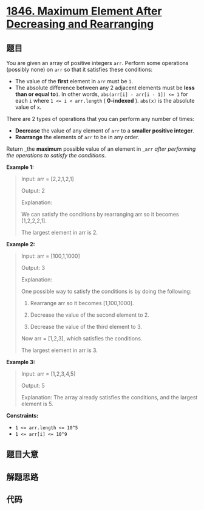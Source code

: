 # [1846. Maximum Element After Decreasing and Rearranging](https://leetcode.com/problems/maximum-element-after-decreasing-and-rearranging/)

## 题目

You are given an array of positive integers `arr`. Perform some operations
(possibly none) on `arr` so that it satisfies these conditions:

- The value of the **first** element in `arr` must be `1`.
- The absolute difference between any 2 adjacent elements must be **less than or equal to**`1`. In other words, `abs(arr[i] - arr[i - 1]) <= 1` for each `i` where `1 <= i < arr.length` ( **0-indexed** ). `abs(x)` is the absolute value of `x`.

There are 2 types of operations that you can perform any number of times:

- **Decrease** the value of any element of `arr` to a **smaller positive integer**.
- **Rearrange** the elements of `arr` to be in any order.

Return _the **maximum** possible value of an element in _`arr` _after
performing the operations to satisfy the conditions_.

**Example 1:**

> Input: arr = [2,2,1,2,1]
>
> Output: 2
>
> Explanation:
>
> We can satisfy the conditions by rearranging arr so it becomes [1,2,2,2,1].
>
> The largest element in arr is 2.

**Example 2:**

> Input: arr = [100,1,1000]
>
> Output: 3
>
> Explanation:
>
> One possible way to satisfy the conditions is by doing the following:
>
> 1. Rearrange arr so it becomes [1,100,1000].
>
> 2. Decrease the value of the second element to 2.
>
> 3. Decrease the value of the third element to 3.
>
> Now arr = [1,2,3], which satisfies the conditions.
>
> The largest element in arr is 3.

**Example 3:**

> Input: arr = [1,2,3,4,5]
>
> Output: 5
>
> Explanation: The array already satisfies the conditions, and the largest element is 5.

**Constraints:**

- `1 <= arr.length <= 10^5`
- `1 <= arr[i] <= 10^9`

## 题目大意

## 解题思路

## 代码

```javascript

```
